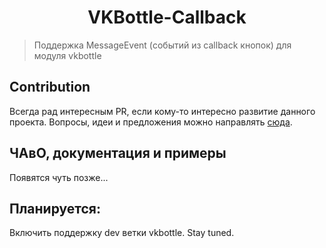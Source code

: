 <h1 align="center">VKBottle-Callback</h1>

> Поддержка MessageEvent (событий из callback кнопок) для модуля vkbottle

## Contribution

Всегда рад интересным PR, если кому-то интересно развитие данного проекта. Вопросы, идеи и предложения можно направлять
[сюда](https://vk.me/meow_py).

## ЧАвО, документация и примеры

Появятся чуть позже...

## Планируется:

Включить поддержку dev ветки vkbottle. Stay tuned.
